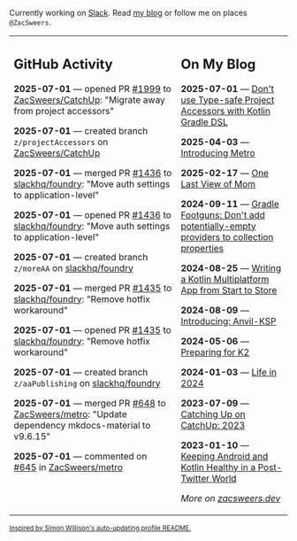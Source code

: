 Currently working on [Slack](https://slack.com/). Read [my blog](https://zacsweers.dev/) or follow me on places `@ZacSweers`.

<table><tr><td valign="top" width="60%">

## GitHub Activity
<!-- githubActivity starts -->
**2025-07-01** — opened PR [#1999](https://github.com/ZacSweers/CatchUp/pull/1999) to [ZacSweers/CatchUp](https://github.com/ZacSweers/CatchUp): "Migrate away from project accessors"

**2025-07-01** — created branch `z/projectAccessors` on [ZacSweers/CatchUp](https://github.com/ZacSweers/CatchUp)

**2025-07-01** — merged PR [#1436](https://github.com/slackhq/foundry/pull/1436) to [slackhq/foundry](https://github.com/slackhq/foundry): "Move auth settings to application-level"

**2025-07-01** — opened PR [#1436](https://github.com/slackhq/foundry/pull/1436) to [slackhq/foundry](https://github.com/slackhq/foundry): "Move auth settings to application-level"

**2025-07-01** — created branch `z/moreAA` on [slackhq/foundry](https://github.com/slackhq/foundry)

**2025-07-01** — merged PR [#1435](https://github.com/slackhq/foundry/pull/1435) to [slackhq/foundry](https://github.com/slackhq/foundry): "Remove hotfix workaround"

**2025-07-01** — opened PR [#1435](https://github.com/slackhq/foundry/pull/1435) to [slackhq/foundry](https://github.com/slackhq/foundry): "Remove hotfix workaround"

**2025-07-01** — created branch `z/aaPublishing` on [slackhq/foundry](https://github.com/slackhq/foundry)

**2025-07-01** — merged PR [#648](https://github.com/ZacSweers/metro/pull/648) to [ZacSweers/metro](https://github.com/ZacSweers/metro): "Update dependency mkdocs-material to v9.6.15"

**2025-07-01** — commented on [#645](https://github.com/ZacSweers/metro/issues/645#issuecomment-3024956896) in [ZacSweers/metro](https://github.com/ZacSweers/metro)
<!-- githubActivity ends -->
</td><td valign="top" width="40%">

## On My Blog
<!-- blog starts -->
**2025-07-01** — [Don't use Type-safe Project Accessors with Kotlin Gradle DSL](https://www.zacsweers.dev/dont-use-type-safe-project-accessors-with-kotlin-gradle-dsl/)

**2025-04-03** — [Introducing Metro](https://www.zacsweers.dev/introducing-metro/)

**2025-02-17** — [One Last View of Mom](https://www.zacsweers.dev/one-last-view-of-mom/)

**2024-09-11** — [Gradle Footguns: Don't add potentially-empty providers to collection properties](https://www.zacsweers.dev/gradle-footgun-adding-empty-providers-to-collection-properties/)

**2024-08-25** — [Writing a Kotlin Multiplatform App from Start to Store](https://www.zacsweers.dev/writing-a-kotlin-multiplatform-app-from-start-to-store/)

**2024-08-09** — [Introducing: Anvil-KSP](https://www.zacsweers.dev/introducing-anvil-ksp/)

**2024-05-06** — [Preparing for K2](https://www.zacsweers.dev/preparing-for-k2/)

**2024-01-03** — [Life in 2024](https://www.zacsweers.dev/life-in-2024/)

**2023-07-09** — [Catching Up on CatchUp: 2023](https://www.zacsweers.dev/catching-up-on-catchup-2023/)

**2023-01-10** — [Keeping Android and Kotlin Healthy in a Post-Twitter World](https://www.zacsweers.dev/keeping-android-healthy/)
<!-- blog ends -->
_More on [zacsweers.dev](https://zacsweers.dev/)_
</td></tr></table>

<sub><a href="https://simonwillison.net/2020/Jul/10/self-updating-profile-readme/">Inspired by Simon Willison's auto-updating profile README.</a></sub>